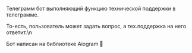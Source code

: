 Телеграмм бот выполняющий функцию технической поддержки в телеграмме.

То-есть, пользователь может задать вопрос, а тех.поддержка на него ответит.\n

Бот написан на библиотеке Aiogram 🤖